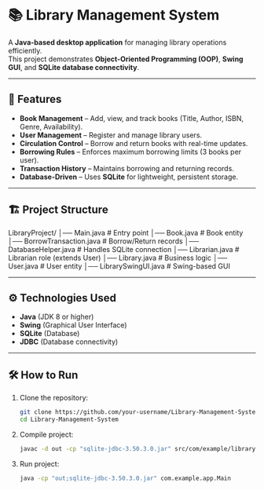 # 📚 Library Management System

A **Java-based desktop application** for managing library operations efficiently.  
This project demonstrates **Object-Oriented Programming (OOP)**, **Swing GUI**, and **SQLite database connectivity**.

---

## 🚀 Features
- **Book Management** – Add, view, and track books (Title, Author, ISBN, Genre, Availability).  
- **User Management** – Register and manage library users.  
- **Circulation Control** – Borrow and return books with real-time updates.  
- **Borrowing Rules** – Enforces maximum borrowing limits (3 books per user).  
- **Transaction History** – Maintains borrowing and returning records.  
- **Database-Driven** – Uses **SQLite** for lightweight, persistent storage.  

---

## 🏗️ Project Structure
LibraryProject/
│── Main.java # Entry point
│── Book.java # Book entity
│── BorrowTransaction.java # Borrow/Return records
│── DatabaseHelper.java # Handles SQLite connection
│── Librarian.java # Librarian role (extends User)
│── Library.java # Business logic
│── User.java # User entity
│── LibrarySwingUI.java # Swing-based GUI


---

## ⚙️ Technologies Used
- **Java** (JDK 8 or higher)  
- **Swing** (Graphical User Interface)  
- **SQLite** (Database)  
- **JDBC** (Database connectivity)  

---

## 🛠️ How to Run
1. Clone the repository:
   ```bash
   git clone https://github.com/your-username/Library-Management-System.git
   cd Library-Management-System

2. Compile project:
   ```bash
   javac -d out -cp "sqlite-jdbc-3.50.3.0.jar" src/com/example/library/*.java src/com/example/ui/*.java src/com/example/app/*.java

3. Run project:
   ```bash
   java -cp "out;sqlite-jdbc-3.50.3.0.jar" com.example.app.Main

